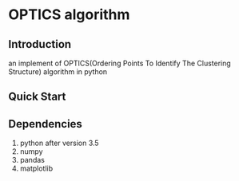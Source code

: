 # OPTICS algorithm
## Introduction
an implement of OPTICS(Ordering Points To Identify The Clustering Structure) algorithm in python
## Quick Start

## Dependencies
1. python after version 3.5
2. numpy
3. pandas
4. matplotlib